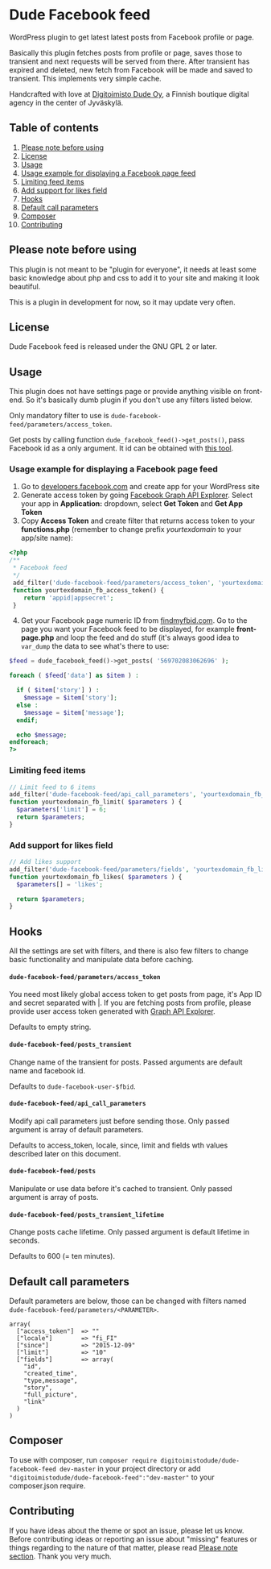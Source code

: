 # Dude Facebook feed
WordPress plugin to get latest latest posts from Facebook profile or page.

Basically this plugin fetches posts from profile or page, saves those to transient and next requests will be served from there. After transient has expired and deleted, new fetch from Facebook will be made and saved to transient. This implements very simple cache.

Handcrafted with love at [Digitoimisto Dude Oy](http://dude.fi), a Finnish boutique digital agency in the center of Jyväskylä.

## Table of contents
1. [Please note before using](#please-note-before-using)
2. [License](#license)
3. [Usage](#usage)
  1. [Usage example for displaying a Facebook page feed](#usage-example-for-displaying-a-facebook-page-feed)
  2. [Limiting feed items](#limiting-feed-items)
  3. [Add support for likes field](#add-support-for-likes-field)
4. [Hooks](#hooks)
5. [Default call parameters](#default-call-parameters)
6. [Composer](#composer)
7. [Contributing](#contributing)

## Please note before using
This plugin is not meant to be "plugin for everyone", it needs at least some basic knowledge about php and css to add it to your site and making it look beautiful.

This is a plugin in development for now, so it may update very often.

## License
Dude Facebook feed is released under the GNU GPL 2 or later.

## Usage
This plugin does not have settings page or provide anything visible on front-end. So it's basically dumb plugin if you don't use any filters listed below.

Only mandatory filter to use is `dude-facebook-feed/parameters/access_token`.

Get posts by calling function `dude_facebook_feed()->get_posts()`, pass Facebook id as a only argument. It id can be obtained with [this tool](http://findmyfbid.com/).

### Usage example for displaying a Facebook page feed

1. Go to [developers.facebook.com](https://developers.facebook.com/) and create app for your WordPress site
2. Generate access token by going [Facebook Graph API Explorer](https://developers.facebook.com/tools/explorer/). Select your app in **Application:** dropdown, select **Get Token** and **Get App Token**
3. Copy **Access Token** and create filter that returns access token to your **functions.php** (remember to change prefix *yourtexdomain* to your app/site name):

```php
<?php
/**
 * Facebook feed
 */
 add_filter('dude-facebook-feed/parameters/access_token', 'yourtexdomain_fb_access_token' );
 function yourtexdomain_fb_access_token() {
    return 'appid|appsecret';
 }
```

4. Get your Facebook page numeric ID from [findmyfbid.com](http://findmyfbid.com/). Go to the page you want your Facebook feed to be displayed, for example **front-page.php** and loop the feed and do stuff (it's always good idea to `var_dump` the data to see what's there to use:

```php
$feed = dude_facebook_feed()->get_posts( '569702083062696' );

foreach ( $feed['data'] as $item ) :

  if ( $item['story'] ) :
    $message = $item['story'];
  else :
    $message = $item['message'];
  endif;

  echo $message;
endforeach;
?>      
```

### Limiting feed items

```php
// Limit feed to 6 items
add_filter('dude-facebook-feed/api_call_parameters', 'yourtexdomain_fb_limit' );
function yourtexdomain_fb_limit( $parameters ) {
  $parameters['limit'] = 6;
  return $parameters;
}
```

### Add support for likes field

```php
// Add likes support
add_filter('dude-facebook-feed/parameters/fields', 'yourtexdomain_fb_likes' );
function yourtexdomain_fb_likes( $parameters ) {
  $parameters[] = 'likes';

  return $parameters;
}
```

## Hooks
All the settings are set with filters, and there is also few filters to change basic functionality and manipulate data before caching.

#### `dude-facebook-feed/parameters/access_token`
You need most likely global access token to get posts from page, it's App ID and secret separated with |. If you are fetching posts from profile, please provide user access token generated with [Graph API Explorer](https://developers.facebook.com/tools/explorer/).

Defaults to empty string.

#### `dude-facebook-feed/posts_transient`
Change name of the transient for posts. Passed arguments are default name and facebook id.

Defaults to `dude-facebook-user-$fbid`.

#### `dude-facebook-feed/api_call_parameters`
Modify api call parameters just before sending those. Only passed argument is array of default parameters.

Defaults to access_token, locale, since, limit and fields wth values described later on this document.

#### `dude-facebook-feed/posts`
Manipulate or use data before it's cached to transient. Only passed argument is array of posts.

#### `dude-facebook-feed/posts_transient_lifetime`
Change posts cache lifetime. Only passed argument is default lifetime in seconds.

Defaults to 600 (= ten minutes).

## Default call parameters

Default parameters are below, those can be changed with filters named `dude-facebook-feed/parameters/<PARAMETER>`.

```
array(
  ["access_token"]  => ""
  ["locale"]        => "fi_FI"
  ["since"]         => "2015-12-09"
  ["limit"]         => "10"
  ["fields"]        => array(
    "id",
    "created_time",
    "type,message",
    "story",
    "full_picture",
    "link"
  )
)
```

## Composer

To use with composer, run `composer require digitoimistodude/dude-facebook-feed dev-master` in your project directory or add `"digitoimistodude/dude-facebook-feed":"dev-master"` to your composer.json require.

## Contributing
If you have ideas about the theme or spot an issue, please let us know. Before contributing ideas or reporting an issue about "missing" features or things regarding to the nature of that matter, please read [Please note section](#please-note-before-using). Thank you very much.
